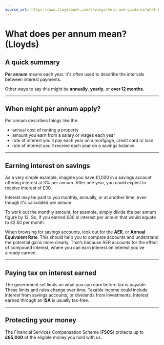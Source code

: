 ```yaml
---
source_url: https://www.lloydsbank.com/savings/help-and-guidance/what-does-per-annum-mean.html
---
```


# What does per annum mean? (Lloyds)

## A quick summary

**Per annum** means each year. It's often used to describe the intervals between interest payments.

Other ways to say this might be **annually**, **yearly**, or **over 12 months**.

---

## When might per annum apply?

Per annum describes things like the: 
- annual cost of renting a property
- amount you earn from a salary or wages each year
- rate of interest you’ll pay each year on a mortgage, credit card or loan
- rate of interest you’ll receive each year on a savings balance

---

## Earning interest on savings

As a very simple example, imagine you have £1,000 in a savings account offering interest at 3% per annum. After one year, you could expect to receive interest of £30.

Interest may be paid to you monthly, annually, or at another time, even though it's calculated per annum.

To work out the monthly amount, for example, simply divide the per annum figure by 12. So, if you earned £30 in interest per annum that would equate to £2.50 per month.

When browsing for savings accounts, look out for the **AER**, or **Annual Equivalent Rate**. This should help you to compare accounts and understand the potential gains more clearly. That’s because AER accounts for the effect of compound interest, where you can earn interest on interest you’ve already earned.

---

## Paying tax on interest earned

The government set limits on what you can earn before tax is payable. These limits and rules change over time. Taxable income could include interest from savings accounts, or dividends from investments. Interest earned through an **ISA** is usually tax-free.

---

## Protecting your money

The Financial Services Compensation Scheme (**FSCS**) protects up to **£85,000** of the eligible money you hold with us.
